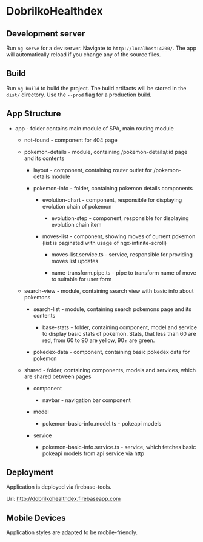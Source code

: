 # DobrilkoHealthdex

## Development server

Run `ng serve` for a dev server. Navigate to `http://localhost:4200/`. The app will automatically reload if you change any of the source files.

## Build

Run `ng build` to build the project. The build artifacts will be stored in the `dist/` directory. Use the `--prod` flag for a production build.


## App Structure

- app - folder contains main module of SPA, main routing module

    - not-found - component for 404 page

    - pokemon-details - module, containing /pokemon-details/:id page and its contents

        - layout - component, containing router outlet for /pokemon-details module

        - pokemon-info - folder, containing pokemon details components

            - evolution-chart - component, responsible for displaying evolution chain of pokemon

                - evolution-step - component, responsible for displaying evolution chain item

            - moves-list - component, showing moves of current pokemon (list is paginated with usage of ngx-infinite-scroll)

                - moves-list.service.ts - service, responsible for providing moves list updates

                - name-transform.pipe.ts - pipe to transform name of move to suitable for user form

    - search-view - module, containing search view with basic info about pokemons

        - search-list - module, containing search pokemons page and its contents

            - base-stats - folder, containing component, model and service to display basic stats of pokemon. Stats, that less than 60 are red, from 60 to 90 are yellow, 90+ are green.

        - pokedex-data - component, containing basic pokedex data for pokemon

    - shared - folder, containing components, models and services, which are shared between pages

        - component

            - navbar - navigation bar component

        - model

            - pokemon-basic-info.model.ts - pokeapi models

        - service

            - pokemon-basic-info.service.ts - service, which fetches basic pokeapi models from api service via http

## Deployment

Application is deployed via firebase-tools.

Url: http://dobrilkohealthdex.firebaseapp.com

## Mobile Devices

Application styles are adapted to be mobile-friendly.
